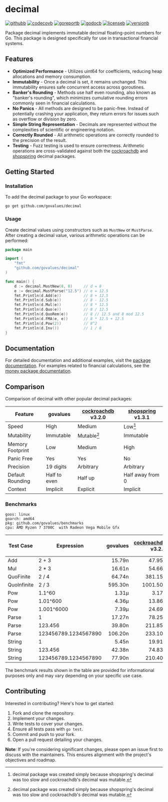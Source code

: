 # decimal

[![githubb]][github]
[![codecovb]][codecov]
[![goreportb]][goreport]
[![godocb]][godoc]
[![licenseb]][license]
[![versionb]][version]

Package decimal implements immutable decimal floating-point numbers for Go.
This package is designed specifically for use in transactional financial systems.

## Features

- **Optimized Performance** - Utilizes uint64 for coefficients, reducing heap
  allocations and memory consumption.
- **Immutability** - Once a decimal is set, it remains unchanged.
  This immutability ensures safe concurrent access across goroutines.
- **Banker's Rounding** - Methods use half even rounding, also known as "banker's rounding",
  which minimizes cumulative rounding errors commonly seen in financial calculations.
- **No Panics** - All methods are designed to be panic-free.
  Instead of potentially crashing your application, they return errors for issues
  such as overflow or division by zero.
- **Simple String Representation** - Decimals are represented without the complexities
  of scientific or engineering notation.
- **Correctly Rounded** - All arithmetic operations are correctly rounded to the
  precision of the result.
- **Testing** - Fuzz testing is used to ensure correctness.
  Arithmetic operations are cross-validated against both the [cockroachdb] and
  [shopspring] decimal packages.

## Getting Started

### Installation

To add the decimal package to your Go workspace:

```bash
go get github.com/govalues/decimal
```

### Usage

Create decimal values using constructors such as `MustNew` or `MustParse`.
After creating a decimal value, various arithmetic operations can be performed:

```go
package main

import (
    "fmt"
    "github.com/govalues/decimal"
)

func main() {
    d := decimal.MustNew(8, 0)     // d = 8
    e := decimal.MustParse("12.5") // e = 12.5
    fmt.Println(d.Add(e))          // 8 + 12.5
    fmt.Println(d.Sub(e))          // 8 - 12.5
    fmt.Println(d.Mul(e))          // 8 * 12.5
    fmt.Println(d.Quo(e))          // 8 / 12.5
    fmt.Println(d.QuoRem(e))       // 8 // 12.5 and 8 mod 12.5
    fmt.Println(d.FMA(e, e))       // 8 * 12.5 + 12.5
    fmt.Println(d.Pow(2))          // 8^2
    fmt.Println(d.Inv())           // 1 / 8
}
```

## Documentation

For detailed documentation and additional examples, visit the
[package documentation](https://pkg.go.dev/github.com/govalues/decimal#pkg-examples).
For examples related to financial calculations, see the
[money package documentation](https://pkg.go.dev/github.com/govalues/money#pkg-examples).

## Comparison

Comparison of decimal with other popular decimal packages:

| Feature          | govalues     | [cockroachdb] v3.2.0 | [shopspring] v1.3.1 |
| ---------------- | ------------ | -------------------- | ------------------- |
| Speed            | High         | Medium               | Low[^reason]        |
| Mutability       | Immutable    | Mutable[^reason]     | Immutable           |
| Memory Footprint | Low          | Medium               | High                |
| Panic Free       | Yes          | Yes                  | No                  |
| Precision        | 19 digits    | Arbitrary            | Arbitrary           |
| Default Rounding | Half to even | Half up              | Half away from 0    |
| Context          | Implicit     | Explicit             | Implicit            |

[^reason]: decimal package was created simply because shopspring's decimal was
too slow and cockroachdb's decimal was mutable.

### Benchmarks

```text
goos: linux
goarch: amd64
pkg: github.com/govalues/benchmarks
cpu: AMD Ryzen 7 3700C  with Radeon Vega Mobile Gfx 
```

| Test Case   | Expression           | govalues | [cockroachdb] v3.2.0 | cockroachdb vs govalues | [shopspring] v1.3.1 | shopspring vs govalues |
| ----------- | -------------------- | -------: | -------------------: | ----------------------: | ------------------: | ---------------------: |
| Add         | 2 + 3                |   15.79n |               47.95n |                +203.64% |             141.95n |               +798.99% |
| Mul         | 2 * 3                |   16.61n |               54.66n |                +229.18% |             144.95n |               +772.93% |
| QuoFinite   | 2 / 4                |   64.74n |              381.15n |                +488.74% |             645.35n |               +896.83% |
| QuoInfinite | 2 / 3                |  595.30n |             1001.50n |                 +68.23% |            2810.50n |               +372.11% |
| Pow         | 1.1^60               |    1.31µ |                3.17µ |                +142.42% |              20.50µ |              +1469.53% |
| Pow         | 1.01^600             |    4.36µ |               13.86µ |                +217.93% |              44.39µ |               +918.44% |
| Pow         | 1.001^6000           |    7.39µ |               24.69µ |                +234.34% |             656.84µ |              +8793.66% |
| Parse       | 1                    |   17.27n |               78.25n |                +353.23% |             128.80n |               +646.02% |
| Parse       | 123.456              |   39.80n |              211.85n |                +432.22% |             237.60n |               +496.91% |
| Parse       | 123456789.1234567890 |  106.20n |              233.10n |                +119.59% |             510.90n |               +381.30% |
| String      | 1                    |    5.45n |               19.91n |                +265.49% |             197.85n |              +3531.94% |
| String      | 123.456              |   42.38n |               74.83n |                 +76.57% |             229.50n |               +441.53% |
| String      | 123456789.1234567890 |   77.90n |              210.40n |                +170.11% |             328.90n |               +322.24% |

The benchmark results shown in the table are provided for informational purposes only and may vary depending on your specific use case.

## Contributing

Interested in contributing? Here's how to get started:

1. Fork and clone the repository.
1. Implement your changes.
1. Write tests to cover your changes.
1. Ensure all tests pass with `go test`.
1. Commit and push to your fork.
1. Open a pull request detailing your changes.

**Note**: If you're considering significant changes, please open an issue first to
discuss with the maintainers.
This ensures alignment with the project's objectives and roadmap.

[codecov]: https://codecov.io/gh/govalues/decimal
[codecovb]: https://img.shields.io/codecov/c/github/govalues/decimal/main?color=brightcolor
[goreport]: https://goreportcard.com/report/github.com/govalues/decimal
[goreportb]: https://goreportcard.com/badge/github.com/govalues/decimal
[github]: https://github.com/govalues/decimal/actions/workflows/go.yml
[githubb]: https://img.shields.io/github/actions/workflow/status/govalues/decimal/go.yml
[godoc]: https://pkg.go.dev/github.com/govalues/decimal#section-documentation
[godocb]: https://img.shields.io/badge/go.dev-reference-blue
[version]: https://go.dev/dl
[versionb]: https://img.shields.io/github/go-mod/go-version/govalues/decimal?label=go
[license]: https://en.wikipedia.org/wiki/MIT_License
[licenseb]: https://img.shields.io/github/license/govalues/decimal?color=blue
[cockroachdb]: https://pkg.go.dev/github.com/cockroachdb/apd
[shopspring]: https://pkg.go.dev/github.com/shopspring/decimal
